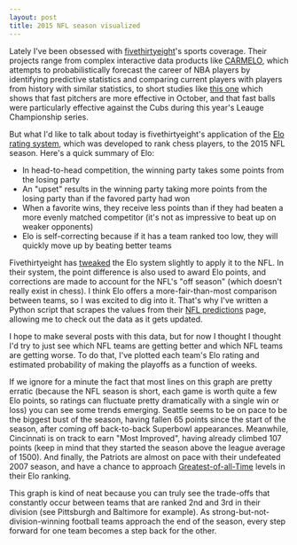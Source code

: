 ```yaml
---
layout: post
title: 2015 NFL season visualized
---
```


Lately I've been obsessed with [fivethirtyeight](http://fivethirtyeight.com/)'s sports coverage.  Their projects range from complex interactive data products like  [CARMELO](http://projects.fivethirtyeight.com/carmelo/), which attempts to probabilistically forecast the career of NBA players by identifying predictive statistics and comparing current players with players from history with similar statistics, to short studies like [this one](http://fivethirtyeight.com/datalab/the-cubs-cant-take-the-mets-heat/) which shows that fast pitchers are more effective in October, and that fast balls were particularly effective against the Cubs during this year's Leauge Championship series.

But what I'd like to talk about today is fivethirtyeight's application of the [Elo rating system](https://en.wikipedia.org/wiki/Elo_rating_system), which was developed to rank chess players, to the 2015 NFL season.  Here's a quick summary of Elo:

* In head-to-head competition, the winning party takes some points from the losing party
* An "upset" results in the winning party taking more points from the losing party than if the favored party had won
* When a favorite wins, they receive less points than if they had beaten a more evenly matched competitor (it's not as impressive to beat up on weaker opponents)
* Elo is self-correcting because if it has a team ranked too low, they will quickly move up by beating better teams

Fivethirtyeight has [tweaked](http://fivethirtyeight.com/datalab/introducing-nfl-elo-ratings/) the Elo system slightly to apply it to the NFL.  In their system, the point difference is also used to award Elo points, and corrections are made to account for the NFL's "off season" (which doesn't really exist in chess).  I think Elo offers a more-fair-than-most comparison between teams, so I was excited to dig into it.  That's why I've written a Python script that scrapes the values from their [NFL predictions](http://projects.fivethirtyeight.com/2015-nfl-predictions/) page, allowing me to check out the data as it gets updated.

I hope to make several posts with this data, but for now I thought I thought I'd try to just see which NFL teams are getting better and which NFL teams are getting worse.  To do that, I've plotted each team's Elo rating and estimated probability of making the playoffs as a function of weeks.


<style type="text/css">
#elo_chart{ 
	margin: auto;
	font: 10px sans-serif;
}
#playoff_chart{
	margin: auto;
	font: 10px sans-serif;
}

.axis path,
.axis line, 
.axis1 path,
.axis1 line {
  fill: none;
  stroke: #E6E7E8;
  shape-rendering: crispEdges;
}

.x.axis path, .x.axis1 path {
  display: none;
}

.line {
  fill: none;
  stroke-width: 1.5px;
}

.legend-box {
  cursor: pointer;  
}
</style>
<div id="elo_chart"></div>
<script src="http://d3js.org/d3.v3.js"></script>
<script src="https://raw.githubusercontent.com/nickstanisha/nickstanisha.github.io/master/js/NFL/NFL_Line_Charts.js"></script>
<script>
d3.csv("/data/NFL/elo.csv", function(error, data) { 
	draw_chart(data, "Elo Rating", "elo_chart", [1150,1850], false)
});
</script>

If we ignore for a minute the fact that most lines on this graph are pretty erratic (because the NFL season is short, each game is worth quite a few Elo points, so ratings can fluctuate pretty dramatically with a single win or loss) you can see some trends emerging.  Seattle seems to be on pace to be the biggest bust of the season, having fallen 65 points since the start of the season, after coming off back-to-back Superbowl appearances.  Meanwhile, Cincinnati is on track to earn "Most Improved", having already climbed 107 points (keep in mind that they started the season above the league average of 1500).  And finally, the Patriots are almost on pace with their undefeated 2007 season, and have a chance to approach [Greatest-of-all-Time](http://fivethirtyeight.com/datalab/new-england-patriots-are-almost-on-pace-to-be-the-greatest-of-all-time/) levels in their Elo ranking.

<div id="playoff_chart"></div>
<script>
d3.csv("/data/NFL/playoffs.csv", function(error, data) {
	draw_chart(data, "Probability of making playoffs", "playoff_chart", [0, 100], true)
});
</script>


This graph is kind of neat because you can truly see the trade-offs that constantly occur between teams that are ranked 2nd and 3rd in their division (see Pittsburgh and Baltimore for example).  As strong-but-not-division-winning football teams approach the end of the season, every step forward for one team becomes a step back for the other.















